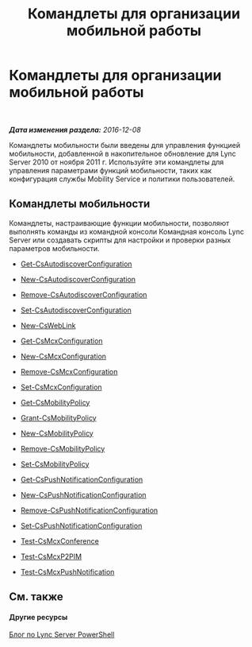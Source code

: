 ﻿---
title: Командлеты для организации мобильной работы
TOCTitle: Командлеты для организации мобильной работы
ms:assetid: 42a30a34-d66b-4c91-b596-a6fc7666e600
ms:mtpsurl: https://technet.microsoft.com/ru-ru/library/Hh690019(v=OCS.15)
ms:contentKeyID: 49309593
ms.date: 12/10/2016
mtps_version: v=OCS.15
ms.translationtype: HT
---

# Командлеты для организации мобильной работы

 

_**Дата изменения раздела:** 2016-12-08_

Командлеты мобильности были введены для управления функцией мобильности, добавленной в накопительное обновление для Lync Server 2010 от ноября 2011 г. Используйте эти командлеты для управления параметрами функций мобильности, таких как конфигурация службы Mobility Service и политики пользователей.

## Командлеты мобильности

Командлеты, настраивающие функции мобильности, позволяют выполнять команды из командной консоли Командная консоль Lync Server или создавать скрипты для настройки и проверки разных параметров мобильности.

  -   
    [Get-CsAutodiscoverConfiguration](get-csautodiscoverconfiguration.md)

  -   
    [New-CsAutodiscoverConfiguration](new-csautodiscoverconfiguration.md)

  -   
    [Remove-CsAutodiscoverConfiguration](remove-csautodiscoverconfiguration.md)

  -   
    [Set-CsAutodiscoverConfiguration](set-csautodiscoverconfiguration.md)

  -   
    [New-CsWebLink](new-csweblink.md)

  -   
    [Get-CsMcxConfiguration](get-csmcxconfiguration.md)

  -   
    [New-CsMcxConfiguration](new-csmcxconfiguration.md)

  -   
    [Remove-CsMcxConfiguration](remove-csmcxconfiguration.md)

  -   
    [Set-CsMcxConfiguration](set-csmcxconfiguration.md)

  -   
    [Get-CsMobilityPolicy](get-csmobilitypolicy.md)

  -   
    [Grant-CsMobilityPolicy](grant-csmobilitypolicy.md)

  -   
    [New-CsMobilityPolicy](new-csmobilitypolicy.md)

  -   
    [Remove-CsMobilityPolicy](remove-csmobilitypolicy.md)

  -   
    [Set-CsMobilityPolicy](set-csmobilitypolicy.md)

  -   
    [Get-CsPushNotificationConfiguration](get-cspushnotificationconfiguration.md)

  -   
    [New-CsPushNotificationConfiguration](new-cspushnotificationconfiguration.md)

  -   
    [Remove-CsPushNotificationConfiguration](remove-cspushnotificationconfiguration.md)

  -   
    [Set-CsPushNotificationConfiguration](set-cspushnotificationconfiguration.md)

  -   
    [Test-CsMcxConference](test-csmcxconference.md)

  -   
    [Test-CsMcxP2PIM](test-csmcxp2pim.md)

  -   
    [Test-CsMcxPushNotification](test-csmcxpushnotification.md)

## См. также

#### Другие ресурсы

[Блог по Lync Server PowerShell](http://go.microsoft.com/fwlink/?linkid=203150%26clcid=0x419)

